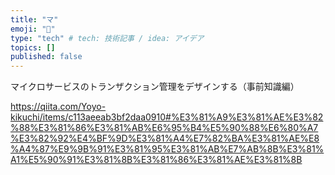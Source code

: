 ```yaml
---
title: "マ"
emoji: "📝"
type: "tech" # tech: 技術記事 / idea: アイデア
topics: []
published: false
---
```


マイクロサービスのトランザクション管理をデザインする（事前知識編）

https://qiita.com/Yoyo-kikuchi/items/c113aeeab3bf2daa0910#%E3%81%A9%E3%81%AE%E3%82%88%E3%81%86%E3%81%AB%E6%95%B4%E5%90%88%E6%80%A7%E3%82%92%E4%BF%9D%E3%81%A4%E7%82%BA%E3%81%AE%E8%A4%87%E9%9B%91%E3%81%95%E3%81%AB%E7%AB%8B%E3%81%A1%E5%90%91%E3%81%8B%E3%81%86%E3%81%AE%E3%81%8B